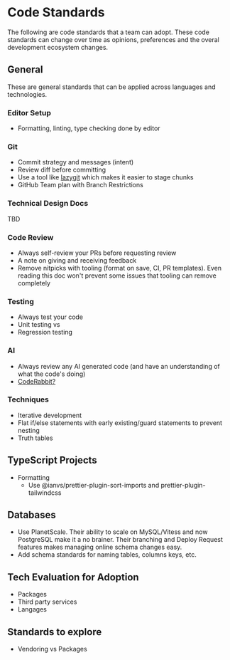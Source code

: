 # Code Standards

The following are code standards that a team can adopt. These code standards can change over
time as opinions, preferences and the overal development ecosystem changes.

## General

These are general standards that can be applied across languages and technologies.

### Editor Setup

- Formatting, linting, type checking done by editor

### Git

- Commit strategy and messages (intent)
- Review diff before committing
- Use a tool like [lazygit](https://github.com/jesseduffield/lazygit) which makes it easier to stage chunks
- GitHub Team plan with Branch Restrictions

### Technical Design Docs

TBD

### Code Review

- Always self-review your PRs before requesting review
- A note on giving and receiving feedback
- Remove nitpicks with tooling (format on save, CI, PR templates). Even reading this doc won't prevent some issues that tooling can remove completely

### Testing

- Always test your code
- Unit testing vs
- Regression testing

### AI

- Always review any AI generated code (and have an understanding of what the code's doing)
- [CodeRabbit?](https://www.coderabbit.ai/)

### Techniques

- Iterative development
- Flat if/else statements with early existing/guard statements to prevent nesting
- Truth tables

## TypeScript Projects

- Formatting
  - Use @ianvs/prettier-plugin-sort-imports and prettier-plugin-tailwindcss

## Databases

- Use PlanetScale. Their ability to scale on MySQL/Vitess and now PostgreSQL make it a no brainer. Their branching and Deploy Request features makes managing online schema changes easy.
- Add schema standards for naming tables, columns keys, etc.

## Tech Evaluation for Adoption

- Packages
- Third party services
- Langages

## Standards to explore

- Vendoring vs Packages
